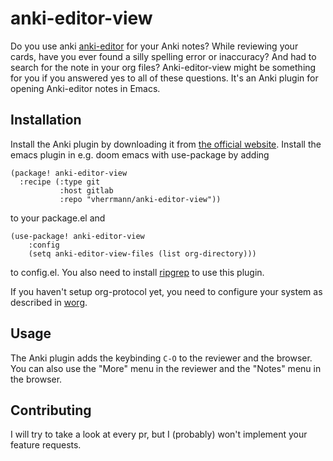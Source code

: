 # anki-editor-view

Do you use anki [anki-editor](https://github.com/louietan/anki-editor/) for your Anki notes? While reviewing your cards, have you ever found a silly spelling error or inaccuracy? And had to search for the note in your org files? Anki-editor-view might be something for you if you answered yes to all of these questions. It's an Anki plugin for opening Anki-editor notes in Emacs.

## Installation

Install the Anki plugin by downloading it from [the official website](https://ankiweb.net/shared/info/1301464350). Install the emacs plugin in e.g. doom emacs with use-package by adding
``` emacs-lisp
(package! anki-editor-view
  :recipe (:type git
           :host gitlab
           :repo "vherrmann/anki-editor-view"))
```
to your package.el and
``` emacs-lisp
(use-package! anki-editor-view
    :config
    (setq anki-editor-view-files (list org-directory)))
```
to config.el. 
You also need to install [ripgrep](https://github.com/BurntSushi/ripgrep) to use this plugin.

If you haven't setup org-protocol yet, you need to configure your system as described in [worg](https://orgmode.org/worg/org-contrib/org-protocol.html).

## Usage

The Anki plugin adds the keybinding `C-O` to the reviewer and the browser. You can also use the "More" menu in the reviewer and the "Notes" menu in the browser.

## Contributing

I will try to take a look at every pr, but I (probably) won't implement your feature requests.
